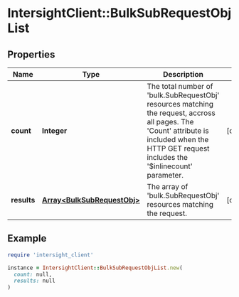 # IntersightClient::BulkSubRequestObjList

## Properties

| Name | Type | Description | Notes |
| ---- | ---- | ----------- | ----- |
| **count** | **Integer** | The total number of &#39;bulk.SubRequestObj&#39; resources matching the request, accross all pages. The &#39;Count&#39; attribute is included when the HTTP GET request includes the &#39;$inlinecount&#39; parameter. | [optional] |
| **results** | [**Array&lt;BulkSubRequestObj&gt;**](BulkSubRequestObj.md) | The array of &#39;bulk.SubRequestObj&#39; resources matching the request. | [optional] |

## Example

```ruby
require 'intersight_client'

instance = IntersightClient::BulkSubRequestObjList.new(
  count: null,
  results: null
)
```

